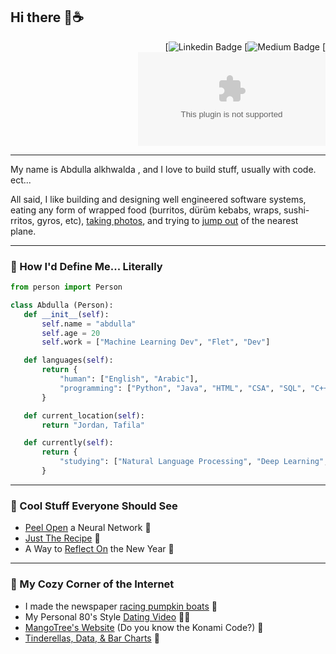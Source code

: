 ## Hi there 🦧☕

<div align="right">
  
  [![Linkedin Badge](https://www.linkedin.com/in/%D8%B9%D8%A8%D8%AF%D8%A7%D9%84%D9%84%D9%87-%D9%85%D8%AD%D9%85%D8%AF-15546a323?utm_source=share&utm_campaign=share_via&utm_content=profile&utm_medium=android_app)
  [![Medium Badge]()
  [![Gmail Badge](https://mail/mabdull606@gmail.com)

</div>

<hr>

<p>
My name is Abdulla alkhwalda , and I love to build stuff, usually with code. ect...
</p>
<p> 
All said, I like building and designing well engineered software systems, eating any form of wrapped food (burritos, dürüm kebabs, wraps, sushi-rritos, gyros, etc), <a href="https://www">taking photos</a>, and trying to <a href="images/falling_with_style.GIF">jump out</a> of the nearest plane.
</p>

<hr>

### 📘 How I'd Define Me... Literally

 ```python
 from person import Person 

 class Abdulla (Person):
    def __init__(self):
        self.name = "abdulla"
        self.age = 20
        self.work = ["Machine Learning Dev", "Flet", "Dev"]

    def languages(self):
        return {
            "human": ["English", "Arabic"],
            "programming": ["Python", "Java", "HTML", "CSA", "SQL", "C++"]
        }

    def current_location(self):
        return "Jordan, Tafila"

    def currently(self):
        return {
            "studying": ["Natural Language Processing", "Deep Learning", "Computer Vision"]
        }


 ```

<hr>

### 👾 Cool Stuff Everyone Should See
-   <a href="https://playground.tensorflow.org/#activation=tanh&batchSize=10&dataset=circle&regDataset=reg-plane&learningRate=0.03&regularizationRate=0&noise=0&networkShape=4,2&seed=0.03923&showTestData=false&discretize=false&percTrainData=50&x=true&y=true&xTimesY=false&xSquared=true&ySquared=false&cosX=false&sinX=false&cosY=false&sinY=false&collectStats=false&problem=classification&initZero=false&hideText=false">Peel Open</a> a Neural Network 🧠
-  <a href="https://www.justtherecipe.com/">Just The Recipe</a> 🍋
-  A Way to <a href="https://stephango.com/40-questions">Reflect On</a> the New Year 🎊

<hr>

### 🤠 My Cozy Corner of the Internet

-  I made the newspaper <a href="https://www.stuttgarter-nachrichten.de/inhalt.bluehendes-barock-gaudi-in-ludwigsburg-mit-kuerbisbooten-um-die-wette-paddeln.c99aad56-3b82-4c07-a561-ef945f3ac523.html">racing pumpkin boats</a> 🎃
-  My Personal 80's Style <a href="https://vimeo.com/347233285?share=copy#t=0">Dating Video</a> 👴🏾
-  <a href="https://mangotree.dev">MangoTree's Website</a> (Do you know the Konami Code?) 🔦
-  <a href="https://syrashid.medium.com/tinderellas-data-bar-charts-my-adventures-down-the-tinder-rabbit-hole-9bf540d796a7">Tinderellas, Data, & Bar Charts</a> 👸













<!--
**3m-Al5walda/3m-Al5walda** is a ✨ _special_ ✨ repository because its `README.md` (this file) appears on your GitHub profile.

Here are some ideas to get you started:

- 🔭 I’m currently working on ...
- 🌱 I’m currently learning ...
- 👯 I’m looking to collaborate on ...
- 🤔 I’m looking for help with ...
- 💬 Ask me about ...
- 📫 How to reach me: ...
- 😄 Pronouns: ...
- ⚡ Fun fact: ...
-->

